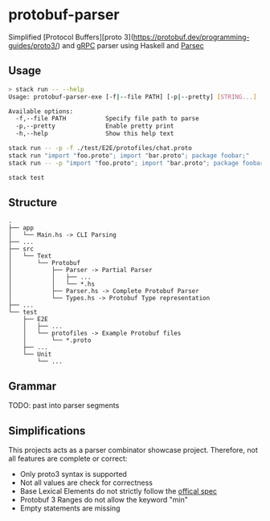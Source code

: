 # protobuf-parser

Simplified [Protocol Buffers]\[proto 3](https://protobuf.dev/programming-guides/proto3/) and [gRPC](https://grpc.io/docs/what-is-grpc/introduction/) parser using Haskell and [Parsec](https://hackage.haskell.org/package/parsec)

## Usage

```bash
> stack run -- --help
Usage: protobuf-parser-exe [-f|--file PATH] [-p|--pretty] [STRING...]

Available options:
  -f,--file PATH           Specify file path to parse
  -p,--pretty              Enable pretty print
  -h,--help                Show this help text

```

```bash
stack run -- -p -f ./test/E2E/protofiles/chat.proto
stack run "import "foo.proto"; import "bar.proto"; package foobar;"
stack run -- -p "import "foo.proto"; import "bar.proto"; package foobar;"

stack test
```

## Structure

```
.
├── app
│   └── Main.hs -> CLI Parsing
├── ...
├── src
│   └── Text
│       └── Protobuf
│           ├── Parser -> Partial Parser
│           │   ├── ...
│           │   └── *.hs
│           ├── Parser.hs -> Complete Protobuf Parser
│           └── Types.hs -> Protobuf Type representation
├── ...
└── test
    ├── E2E
    │   ├── ...
    │   └── protofiles -> Example Protobuf files
    │       └── *.proto
    ├── ...
    └── Unit
        └── ...

```

## Grammar

TODO: past into parser segments

## Simplifications

This projects acts as a parser combinator showcase project.
Therefore, not all features are complete or correct:

- Only proto3 syntax is supported
- Not all values are check for correctness
- Base Lexical Elements do not strictly follow the [offical spec](https://protobuf.dev/reference/protobuf/proto3-spec/#lexical_elements)
- Protobuf 3 Ranges do not allow the keyword "min"
- Empty statements are missing
